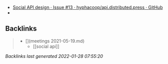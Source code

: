 - [Social API design · Issue #13 · hyphacoop/api.distributed.press · GitHub](https://github.com/hyphacoop/api.distributed.press/issues/13)
- 

## Backlinks

> - [](meetings 2021-05-19.md)
>   - [[social api]]

_Backlinks last generated 2022-01-28 07:55:20_
